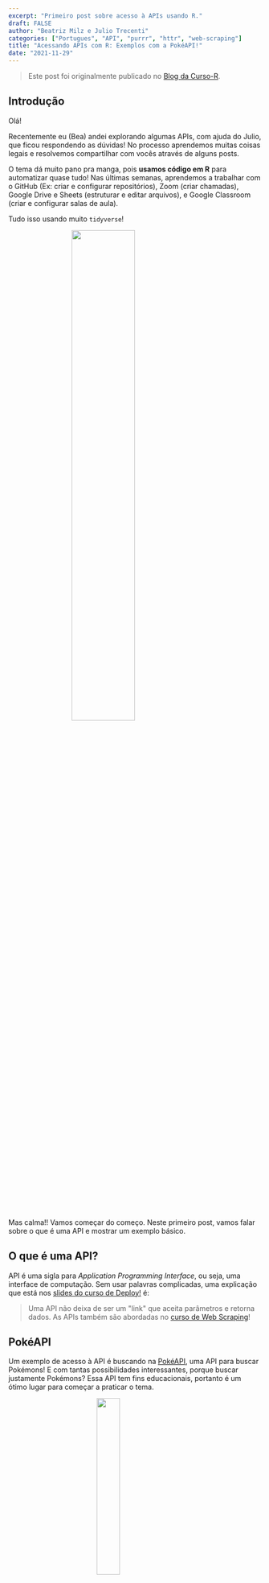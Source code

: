 ```yaml
---
excerpt: "Primeiro post sobre acesso à APIs usando R."
draft: FALSE
author: "Beatriz Milz e Julio Trecenti"
categories: ["Portugues", "API", "purrr", "httr", "web-scraping"]
title: "Acessando APIs com R: Exemplos com a PokéAPI!"
date: "2021-11-29"
---
```





> Este post foi originalmente publicado no [Blog da Curso-R](https://blog.curso-r.com/posts/2021-11-29-api-pokemon/).



## Introdução


Olá!

Recentemente eu (Bea) andei explorando algumas APIs, com ajuda do Julio, que ficou respondendo as dúvidas! No processo aprendemos muitas coisas legais e resolvemos compartilhar com vocês através de alguns posts.

O tema dá muito pano pra manga, pois **usamos código em R** para automatizar quase tudo! Nas últimas semanas, aprendemos a trabalhar com o GitHub (Ex: criar e configurar repositórios), Zoom (criar chamadas), Google Drive e Sheets (estruturar e editar arquivos), e Google Classroom (criar e configurar salas de aula).

  
Tudo isso usando muito `tidyverse`!

<img src="https://media.giphy.com/media/xT0xeJpnrWC4XWblEk/giphy-downsized-large.gif" width="50%" style="display: block; margin: auto;" />


Mas calma!! Vamos começar do começo. Neste primeiro post, vamos falar sobre o que é uma API e mostrar um exemplo básico.

## O que é uma API?

API é uma sigla para *Application Programming Interface*, ou seja, uma interface de computação. Sem usar palavras complicadas, uma explicação que está nos [slides do curso de Deploy!](https://curso-r.github.io/main-deploy/docs/index.html#12) é: 

> Uma API não deixa de ser um "link" que aceita parâmetros e retorna dados.
As APIs também são abordadas no [curso de Web Scraping](https://curso-r.github.io/main-web-scraping/slides/02-introducao-ao-ws.html#8)!

## PokéAPI

Um exemplo de acesso à API é buscando na [PokéAPI](https://pokeapi.co/), uma API para buscar Pokémons!  E com tantas possibilidades interessantes, porque buscar justamente Pokémons? Essa API tem fins educacionais, portanto é um ótimo lugar para começar a praticar o tema. 

<img src="https://media.giphy.com/media/giEBaPNKEtjZtK43oX/giphy.gif" width="30%" style="display: block; margin: auto;" />

O primeiro passo para acessar qualquer API é procurar uma documentação.

[Na documentação do PokéAPI](https://pokeapi.co/docs/v2), é mostrado que devemos usar o seguinte padrão:

```
GET https://pokeapi.co/api/v2/{endpoint}/
```

Isso significa que devemos fazer uma requisição `GET` (apenas para consultar dados), começar com a *url base* (é a parte que não muda: `https://pokeapi.co/api/v2/`) e complementar com os parâmetros da busca (que chamamos de *endpoint*).


O pacote [`httr`](https://cran.r-project.org/web/packages/httr/vignettes/quickstart.html) é muito usado para acessar APIs através do R, e disponibiliza uma função chamada `httr::GET()` para fazer esse tipo de acesso!

Por exemplo:


```r
# url_base - nunca muda na mesma API
url_base <- "https://pokeapi.co/api/v2"      
# endpoint - é o que muda o resultado
endpoint <- "/pokemon/ditto"                 
# precisamos colar os textos para criar o link
u_pokemon <- paste0(url_base, endpoint) 
# ver como o texto ficou colado
# u_pokemon 
# > "https://pokeapi.co/api/v2/pokemon/ditto"
# fazer a requisição do tipo GET
r_pokemon <- httr::GET(u_pokemon) 
r_pokemon
```

```
Response [https://pokeapi.co/api/v2/pokemon/ditto]
  Date: 2021-12-06 13:16
  Status: 200
  Content-Type: application/json; charset=utf-8
  Size: 22.3 kB
```


Esse resultado é um pouco diferente do que estamos acostumados!  O que é mais importante de reparar é o status, pois indica se a requisição foi bem sucedida. `Status: 200` significa que deu certo! :)

As APIs costumam retornar arquivos `JSON`, e para acessar o conteúdo que foi obtido podemos usar a função `httr::content()`:


```r
c_pokemon <- httr::content(r_pokemon)
```

Ao salvar o resultado da função em um objeto, podemos ver que agora a classe dele é uma lista:


```r
class(c_pokemon)
```

```
[1] "list"
```

Podemos manipular essa lista com funções do `tidyverse` para obter uma tabela, assim fica mais fácil de trabalhar. Mas atenção, da seguinte forma ela ainda não está no formato `tidy`! [Saiba mais o que são dados tidy no material do curso de Faxina de Dados](https://curso-r.github.io/main-faxina/slides/02-introducao-faxina.html#1).


```r
library(magrittr)
dados_ditto <- c_pokemon %>%
  purrr::map(unlist, recursive = TRUE) %>%
  purrr::map(tibble::enframe) %>%
  purrr::map_dfr(
    ~dplyr::mutate(.x, dplyr::across(.fns = as.character)), 
    .id = "id"
  )
dplyr::glimpse(dados_ditto)
```

```
Rows: 396
Columns: 3
$ id    <chr> "abilities", "abilities", "abilities", "abilities", "abilities",…
$ name  <chr> "ability.name", "ability.url", "is_hidden", "slot", "ability.nam…
$ value <chr> "limber", "https://pokeapi.co/api/v2/ability/7/", "FALSE", "1", …
```



<img src="https://media.giphy.com/media/pbGSpeX860JxK/giphy.gif" width="50%" style="display: block; margin: auto;" />

Agora você pode usar o que aprendemos para pesquisar outros Pokémons! Quem sabe explorar a teoria de que o Ditto é um clone falho do Mew?


```r
dados_mew <- "https://pokeapi.co/api/v2/pokemon/mew" %>% 
  httr::GET() %>% 
  httr::content() %>%
  purrr::map(unlist, recursive = TRUE) %>%
  purrr::map(tibble::enframe) %>%
  purrr::map_dfr(
    ~dplyr::mutate(.x, dplyr::across(.fns = as.character)), 
    .id = "id"
  )
dplyr::glimpse(dados_mew)
```

```
Rows: 10,083
Columns: 3
$ id    <chr> "abilities", "abilities", "abilities", "abilities", "base_experi…
$ name  <chr> "ability.name", "ability.url", "is_hidden", "slot", "1", "name",…
$ value <chr> "synchronize", "https://pokeapi.co/api/v2/ability/28/", "FALSE",…
```

Saiba mais sobre a teoria aqui:

<center><iframe width="560" height="315" src="https://www.youtube.com/embed/UQbCZ2cGj4I" title="YouTube video player" frameborder="0" allow="accelerometer; autoplay; clipboard-write; encrypted-media; gyroscope; picture-in-picture" allowfullscreen></iframe></center>


É isso! Dúvidas, sugestões e críticas, mande aqui nos comentários. **Comentem também quais exemplos, dentre os que foram listados, vocês gostariam de saber mais!!**

Até a próxima!


## Você pode se interessar também por...

- [Slides do curso de Deploy](https://curso-r.github.io/main-deploy/docs/index.html#12)

- [Slides do curso de Web Scraping sobre APIs](https://curso-r.github.io/main-web-scraping/slides/02-introducao-ao-ws.html#8)

- [Slides do curso de Faxina sobre tidy data](https://curso-r.github.io/main-faxina/slides/02-introducao-faxina.html#1)

- Pacote [`httr`](https://cran.r-project.org/web/packages/httr/vignettes/quickstart.html)

